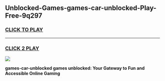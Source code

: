 
## Unblocked-Games-games-car-unblocked-Play-Free-9q297
<h3>
<a href="https://premium76.site?title=games-car-unblocked&ref=18A">CLICK TO PLAY</a></h3>
<hr>

<h3>
<a href="https://premium76.site?title=games-car-unblocked&ref=18A">CLICK 2 PLAY</a>
  
</h3>

<a href="https://premium76.site?title=games-car-unblocked&ref=18A"><img src="https://clearcache.store/games.png"></a>


**games-car-unblocked games unblocked: Your Gateway to Fun and Accessible Online Gaming**
